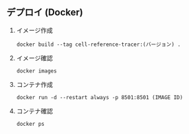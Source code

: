 # 

## デプロイ (Docker)

1. イメージ作成

    ```
    docker build --tag cell-reference-tracer:(バージョン) .
    ```

1.  イメージ確認

    ```
    docker images
    ```

1. コンテナ作成

    ```
    docker run -d --restart always -p 8501:8501 (IMAGE ID)
    ```

1. コンテナ確認

    ```
    docker ps
    ```
